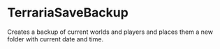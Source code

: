 # TerrariaSaveBackup

Creates a backup of current worlds and players and places them a new folder with current date and time.
